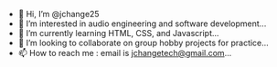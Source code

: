 - 👋 Hi, I’m @jchange25
- 👀 I’m interested in audio engineering and software development...
- 🌱 I’m currently learning HTML, CSS, and Javascript...
- 💞️ I’m looking to collaborate on group hobby projects for practice...
- 📫 How to reach me : email is jchangetech@gmail.com...

<!---
jchange25/jchange25 is a ✨ special ✨ repository because its `README.md` (this file) appears on your GitHub profile.
You can click the Preview link to take a look at your changes.
--->
